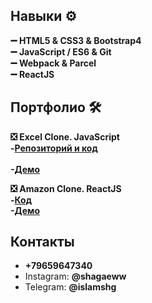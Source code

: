 ### 

<!--
**IslamShg/IslamShg** is a ✨ _special_ ✨ repository because its `README.md` (this file) appears on your GitHub profi
-->

<h2>Навыки ⚙ </h2>
<b>➖ HTML5 & CSS3 & Bootstrap4</b>
<br><b>➖ JavaScript / ES6 & Git</b>
<br><b>➖ Webpack & Parcel</b>
<br><b>➖ ReactJS</b>

<h2>Портфолио 🛠</h2>  

<b>❎ Excel Clone. JavaScript</b> 
<br><b>-[Репозиторий и код](https://github.com/IslamShg/excel)</b>		
<br><b>-[Демо](https://islamshg.github.io/excel/)</b>

<b>❎ Amazon Clone. ReactJS</b>
<br><b>-[Код]()</b>
<br><b>-[Демо]()</b>

<h2>Контакты </h2>
<ul>
  <li><b>+79659647340</b></li>
  <li>Instagram: <b>@shagaeww</b></li>
  <li>Telegram: <b>@islamshg </b></li>
</ul>
